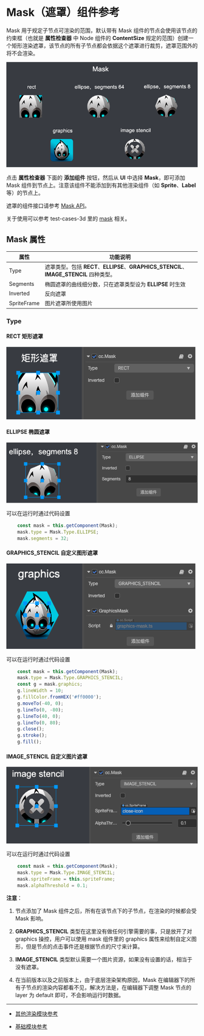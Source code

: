 # Mask（遮罩）组件参考

Mask 用于规定子节点可渲染的范围，默认带有 Mask 组件的节点会使用该节点的约束框（也就是 **属性检查器** 中 Node 组件的 **ContentSize** 规定的范围）创建一个矩形渲染遮罩，该节点的所有子节点都会依据这个遮罩进行裁剪，遮罩范围外的将不会渲染。

![mask](mask/mask.png)

点击 **属性检查器** 下面的 **添加组件** 按钮，然后从 **UI** 中选择 **Mask**，即可添加 Mask 组件到节点上。注意该组件不能添加到有其他渲染组件（如 **Sprite**、**Label** 等）的节点上。

遮罩的组件接口请参考 [Mask API](https://docs.cocos.com/creator3d/api/zh/classes/ui.mask-1.html)。

关于使用可以参考 test-cases-3d 里的 [mask](https://github.com/cocos-creator/test-cases-3d/tree/master/assets/cases/ui/08.mask) 相关。

## Mask 属性

| 属性  |   功能说明           |
| -------------- | ----------- |
| Type           | 遮罩类型。包括 **RECT**、**ELLIPSE**、**GRAPHICS_STENCIL**、**IMAGE_STENCIL** 四种类型。|
| Segments      | 椭圆遮罩的曲线细分数，只在遮罩类型设为 **ELLIPSE** 时生效 |
| Inverted       | 反向遮罩
| SpriteFrame       | 图片遮罩所使用图片

### Type

#### RECT 矩形遮罩

![mask](mask/mask-rect.png)

#### ELLIPSE 椭圆遮罩

![mask](mask/mask-ellipse.png)

可以在运行时通过代码设置

``` ts
    const mask = this.getComponent(Mask);
    mask.type = Mask.Type.ELLIPSE;
    mask.segments = 32;
```

#### GRAPHICS_STENCIL 自定义图形遮罩

![mask](mask/mask-graphics.png)

可以在运行时通过代码设置

``` ts
    const mask = this.getComponent(Mask);
    mask.type = Mask.Type.GRAPHICS_STENCIL;
    const g = mask.graphics;
    g.lineWidth = 10;
    g.fillColor.fromHEX('#ff0000');
    g.moveTo(-40, 0);
    g.lineTo(0, -80);
    g.lineTo(40, 0);
    g.lineTo(0, 80);
    g.close();
    g.stroke();
    g.fill();
```

#### IMAGE_STENCIL 自定义图片遮罩

![mask](mask/mask-image.png)

可以在运行时通过代码设置

``` ts
    const mask = this.getComponent(Mask);
    mask.type = Mask.Type.IMAGE_STENCIL;
    mask.spriteFrame = this.spriteFrame;
    mask.alphaThreshold = 0.1;
```

**注意**：

1. 节点添加了 Mask 组件之后，所有在该节点下的子节点，在渲染的时候都会受 Mask 影响。

2. **GRAPHICS_STENCIL** 类型在这里没有做任何引擎需要的事，只是放开了对 graphics 操控，用户可以使用 mask 组件里的 graphics 属性来绘制自定义图形，但是节点的点击事件还是根据节点的尺寸来计算。

3. **IMAGE_STENCIL** 类型默认需要一个图片资源，如果没有设置的话，相当于没有遮罩。

4. 在当前版本以及之前版本上，由于底层渲染架构原因，Mask 在编辑器下的所有子节点的渲染内容都看不见，解决方法是，在编辑器下调整 Mask 节点的 layer 为 default 即可，不会影响运行时数据。

---

- [其他渲染模块参考](render-component.md)

- [基础模块参考](base-component.md)
